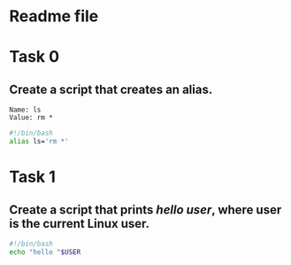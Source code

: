 # Readme file

# Task 0

<h2>Create a script that creates an alias.</h2>

`Name: ls`<br>
`Value: rm *`

```bash
#!/bin/bash
alias ls='rm *'
```

# Task 1

<h2>Create a script that prints <em>hello user</em>, where user is the current Linux user.</h2>

```bash
#!/bin/bash
echo "hello "$USER
```

